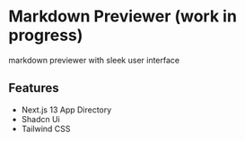 # Markdown Previewer  (work in progress)

markdown previewer with sleek user interface

## Features

- Next.js 13 App Directory
- Shadcn Ui
- Tailwind CSS
